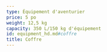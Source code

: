 ```yaml
---
type: Équipement d'aventurier
price: 5 po
weight: 12,5 kg
capacity: 350 L/150 kg d'équipement
id: equipment_hd.md#coffre
title: Coffre
---
```


